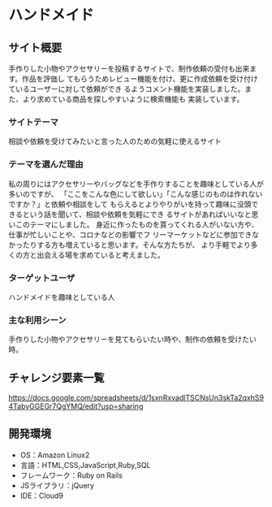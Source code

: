 # ハンドメイド

## サイト概要
手作りした小物やアクセサリーを投稿するサイトで、制作依頼の受付も出来ます。作品を評価し
てもらうためレビュー機能を付け、更に作成依頼を受け付けているユーザーに対して依頼ができ
るようコメント機能を実装しました。また、より求めている商品を探しやすいように検索機能も
実装しています。

### サイトテーマ
相談や依頼を受けてみたいと言った人のための気軽に使えるサイト

### テーマを選んだ理由
私の周りにはアクセサリーやバッグなどを手作りすることを趣味としている人が多いのですが、
「ここをこんな色にして欲しい」「こんな感じのものは作れないですか？」と依頼や相談をして
もらえるとよりやりがいを持って趣味に没頭できるという話を聞いて、相談や依頼を気軽にでき
るサイトがあればいいなと思いこのテーマにしました。
身近に作ったものを貰ってくれる人がいない方や、仕事が忙しいことや、コロナなどの影響でフ
リーマーケットなどに参加できなかったりする方も増えていると思います。そんな方たちが、
より手軽でより多くの方と出会える場を求めていると考えました。

### ターゲットユーザ
ハンドメイドを趣味としている人

### 主な利用シーン
手作りした小物やアクセサリーを見てもらいたい時や、制作の依頼を受けたい時。


## チャレンジ要素一覧
https://docs.google.com/spreadsheets/d/1sxnRxvadlTSCNsUn3skTa2qxhS94TabyGGEGr7QgYMQ/edit?usp=sharing

## 開発環境
- OS：Amazon Linux2
- 言語：HTML,CSS,JavaScript,Ruby,SQL
- フレームワーク：Ruby on Rails
- JSライブラリ：jQuery
- IDE：Cloud9